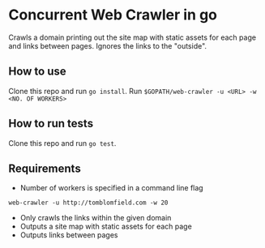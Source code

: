 # Concurrent Web Crawler in go

Crawls a domain printing out the site map with static assets for each page and links between pages. Ignores the links to the "outside".

## How to use

Clone this repo and run `go install`. Run `$GOPATH/web-crawler -u <URL> -w <NO. OF WORKERS>`

## How to run tests

Clone this repo and run `go test`.

## Requirements

- Number of workers is specified in a command line flag

```
web-crawler -u http://tomblomfield.com -w 20
```

- Only crawls the links within the given domain
- Outputs a site map with static assets for each page
- Outputs links between pages
